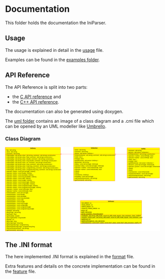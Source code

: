# Documentation

This folder holds the documentation the IniParser.

## Usage

The usage is explained in detail in the [usage](/doc/usage.md) file.

Examples can be found in the [examples folder](/examples).

## API Reference

The API Reference is split into two parts:
* the [C API reference](/doc/c_api.md) and
* the [C++ API reference](/doc/c++_api.pdf).

The documentation can also be generated using doxygen.

The [uml folder](/doc/uml/) contains an image of a class diagram and a .cmi file which can be opened by an UML modeller like [Umbrello](https://umbrello.kde.org/).

### Class Diagram
![Class Diagram](/doc/uml/class_diagram.svg)

## The .INI format

The here implemented .INI format is explained in the [format](/doc/format.md) file.

Extra features and details on the concrete implementation can be found in the [feature](/doc/features.md) file.
